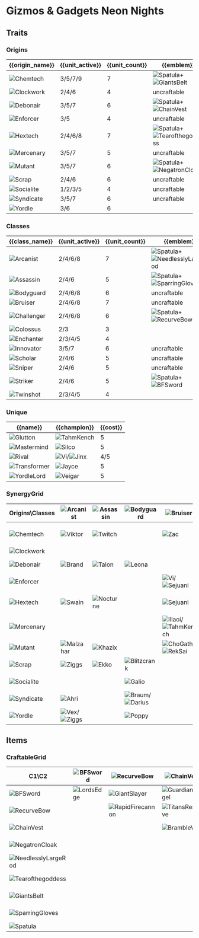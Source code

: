 # Gizmos & Gadgets Neon Nights

## Traits
### Origins
| {{origin_name}}                                            | {{unit_active}} | {{unit_count}} | {{emblem}}                                                                                                        | {{desc}} |
| -                                                          | -               | -              | -                                                                                                                 | -        |
| ![Chemtech](../tfttraits/icon/set6.5/WarlordsBanner.png)   | 3/5/7/9         | 7              | ![Spatula](../tftitems/icon/set6.5/Spatula.png)+![GiantsBelt](../tftitems/icon/set6.5/GiantsBelt.png)             |          |
| ![Clockwork](../tfttraits/icon/set6.5/ClockworkEmblem.png) | 2/4/6           | 4              | uncraftable                                                                                                       |          |
| ![Debonair](../tfttraits/icon/set6.5/VanguardsCuirass.png) | 3/5/7           | 6              | ![Spatula](../tftitems/icon/set6.5/Spatula.png)+![ChainVest](../tftitems/icon/set6.5/ChainVest.png)               |          |
| ![Enforcer](../tfttraits/icon/set6.5/EnforcerEmblem.png)   | 3/5             | 4              | uncraftable                                                                                                       |          |
| ![Hextech](../tfttraits/icon/set6.5/Hextech.svg)           | 2/4/6/8         | 7              | ![Spatula](../tftitems/icon/set6.5/Spatula.png)+![Tearofthegoddess](../tftitems/icon/set6.5/Tearofthegoddess.png) |          |
| ![Mercenary](../tfttraits/icon/set6.5/MercenaryEmblem.png) | 3/5/7           | 5              | uncraftable                                                                                                       |          |
| ![Mutant](../tfttraits/icon/set6.5/ElderwoodHeirloom.png)  | 3/5/7           | 6              | ![Spatula](../tftitems/icon/set6.5/Spatula.png)+![NegatronCloak](../tftitems/icon/set6.5/NegatronCloak.png)       |          |
| ![Scrap](../tfttraits/icon/set6.5/ScrapEmblem.png)         | 2/4/6           | 6              | uncraftable                                                                                                       |          |
| ![Socialite](../tfttraits/icon/set6.5/SocialiteEmblem.png) | 1/2/3/5         | 4              | uncraftable                                                                                                       |          |
| ![Syndicate](../tfttraits/icon/set6.5/SyndicateEmblem.png) | 3/5/7           | 6              | uncraftable                                                                                                       |          |
| ![Yordle](../tfttraits/icon/set6.5/Yordle.svg)             | 3/6             | 6              |                                                                                                                   |          |

### Classes
| {{class_name}}                                              | {{unit_active}} | {{unit_count}} | {{emblem}}                                                                                                            | {{desc}} |
| -                                                           | -               | -              | -                                                                                                                     | -        |
| ![Arcanist](../tfttraits/icon/set6.5/MantleofDusk.png)      | 2/4/6/8         | 7              | ![Spatula](../tftitems/icon/set6.5/Spatula.png)+![NeedlesslyLargeRod](../tftitems/icon/set6.5/NeedlesslyLargeRod.png) |          |
| ![Assassin](../tfttraits/icon/set6.5/YoumuusGhostblade.png) | 2/4/6           | 5              | ![Spatula](../tftitems/icon/set6.5/Spatula.png)+![SparringGloves](../tftitems/icon/set6.5/SparringGloves.png)         |          |
| ![Bodyguard](../tfttraits/icon/set6.5/BodyguardEmblem.png)  | 2/4/6/8         | 6              | uncraftable                                                                                                           |          |
| ![Bruiser](../tfttraits/icon/set6.5/BruiserEmblem.png)      | 2/4/6/8         | 7              | uncraftable                                                                                                           |          |
| ![Challenger](../tfttraits/icon/set6.5/DuelistsZeal.png)    | 2/4/6/8         | 6              | ![Spatula](../tftitems/icon/set6.5/Spatula.png)+![RecurveBow](../tftitems/icon/set6.5/RecurveBow.png)                 |          |
| ![Colossus](../tfttraits/icon/set6.5/Colossus.svg)          | 2/3             | 3              |                                                                                                                       |          |
| ![Enchanter](../tfttraits/icon/set6.5/Enchanter.svg)        | 2/3/4/5         | 4              |                                                                                                                       |          |
| ![Innovator](../tfttraits/icon/set6.5/InnovatorEmblem.png)  | 3/5/7           | 6              | uncraftable                                                                                                           |          |
| ![Scholar](../tfttraits/icon/set6.5/ScholarEmblem.png)      | 2/4/6           | 5              | uncraftable                                                                                                           |          |
| ![Sniper](../tfttraits/icon/set6.5/SniperEmblem.png)        | 2/4/6           | 5              | uncraftable                                                                                                           |          |
| ![Striker](../tfttraits/icon/set6.5/Striker.svg)            | 2/4/6           | 5              | ![Spatula](../tftitems/icon/set6.5/Spatula.png)+![BFSword](../tftitems/icon/set6.5/BFSword.png)                       |          |
| ![Twinshot](../tfttraits/icon/set6.5/Twinshot.svg)          | 2/3/4/5         | 4              |                                                                                                                       |          |

### Unique
| {{name}}                                                 | {{champion}}                                                                            | {{cost}} |
| -                                                        | -                                                                                       | -        |
| ![Glutton](../tfttraits/icon/set6.5/Glutton.svg)         | ![TahmKench](../tftchampions/icon/set6.5/TahmKench.png)                                 | 5        |
| ![Mastermind](../tfttraits/icon/set6.5/Mastermind.svg)   | ![Silco](../tftchampions/icon/set6.5/Silco.png)                                         | 5        |
| ![Rival](../tfttraits/icon/set6.5/Rival.svg)             | ![Vi](../tftchampions/icon/set6.5/Vi.png)/![Jinx](../tftchampions/icon/set6.5/Jinx.png) | 4/5      |
| ![Transformer](../tfttraits/icon/set6.5/Transformer.svg) | ![Jayce](../tftchampions/icon/set6.5/Jayce.png)                                         | 5        |
| ![YordleLord](../tfttraits/icon/set6.5/YordleLord.svg)   | ![Veigar](../tftchampions/icon/set6.5/Veigar.png)                                       | 5        |

### SynergyGrid
| Origins\Classes                                            | ![Arcanist](../tfttraits/icon/set6.5/MantleofDusk.png)                                      | ![Assassin](../tfttraits/icon/set6.5/YoumuusGhostblade.png) | ![Bodyguard](../tfttraits/icon/set6.5/BodyguardEmblem.png)                                        | ![Bruiser](../tfttraits/icon/set6.5/BruiserEmblem.png)                                                    | ![Challenger](../tfttraits/icon/set6.5/DuelistsZeal.png)                                                      | ![Colossus](../tfttraits/icon/set6.5/Colossus.svg)  | ![Enchanter](../tfttraits/icon/set6.5/Enchanter.svg) | ![Innovator](../tfttraits/icon/set6.5/InnovatorEmblem.png)                                      | ![Scholar](../tfttraits/icon/set6.5/ScholarEmblem.png) | ![Sniper](../tfttraits/icon/set6.5/SniperEmblem.png)        | ![Striker](../tfttraits/icon/set6.5/Striker.svg)                                                      | ![Twinshot](../tfttraits/icon/set6.5/Twinshot.svg)      |
| -                                                          | -                                                                                           | -                                                           | -                                                                                                 | -                                                                                                         | -                                                                                                             | -                                                   | -                                                    | -                                                                                               | -                                                      | -                                                           | -                                                                                                     | -                                                       |
| ![Chemtech](../tfttraits/icon/set6.5/WarlordsBanner.png)   | ![Viktor](../tftchampions/icon/set6.5/Viktor.png)                                           | ![Twitch](../tftchampions/icon/set6.5/Twitch.png)           |                                                                                                   | ![Zac](../tftchampions/icon/set6.5/Zac.png)                                                               | ![Tryndamere](../tftchampions/icon/set6.5/Tryndamere.png)/![Warwick](../tftchampions/icon/set6.5/Warwick.png) |                                                     |                                                      | ![Singed](../tftchampions/icon/set6.5/Singed.png)                                               | ![Renata](../tftchampions/icon/set6.5/Renata.png)      |                                                             |                                                                                                       |                                                         |
| ![Clockwork](../tfttraits/icon/set6.5/ClockworkEmblem.png) |                                                                                             |                                                             |                                                                                                   |                                                                                                           | ![Camille](../tftchampions/icon/set6.5/Camille.png)                                                           |                                                     | ![Orianna](../tftchampions/icon/set6.5/Orianna.png)  | ![Zilean](../tftchampions/icon/set6.5/Zilean.png)                                               |                                                        | ![Jhin](../tftchampions/icon/set6.5/Jhin.png)               |                                                                                                       |                                                         |
| ![Debonair](../tfttraits/icon/set6.5/VanguardsCuirass.png) | ![Brand](../tftchampions/icon/set6.5/Brand.png)                                             | ![Talon](../tftchampions/icon/set6.5/Talon.png)             | ![Leona](../tftchampions/icon/set6.5/Leona.png)                                                   |                                                                                                           | ![Draven](../tftchampions/icon/set6.5/Draven.png)                                                             |                                                     |                                                      |                                                                                                 | ![Syndra](../tftchampions/icon/set6.5/Syndra.png)      | ![Zeri](../tftchampions/icon/set6.5/Zeri.png)               |                                                                                                       |                                                         |
| ![Enforcer](../tfttraits/icon/set6.5/EnforcerEmblem.png)   |                                                                                             |                                                             |                                                                                                   | ![Vi](../tftchampions/icon/set6.5/Vi.png)/![Sejuani](../tftchampions/icon/set6.5/Sejuani.png)             |                                                                                                               |                                                     |                                                      | ![Jayce](../tftchampions/icon/set6.5/Jayce.png)                                                 |                                                        | ![Caitlyn](../tftchampions/icon/set6.5/Caitlyn.png)         |                                                                                                       |                                                         |
| ![Hextech](../tfttraits/icon/set6.5/Hextech.svg)           | ![Swain](../tftchampions/icon/set6.5/Swain.png)                                             | ![Nocturne](../tftchampions/icon/set6.5/Nocturne.png)       |                                                                                                   | ![Sejuani](../tftchampions/icon/set6.5/Sejuani.png)                                                       |                                                                                                               | ![Alistar](../tftchampions/icon/set6.5/Alistar.png) |                                                      |                                                                                                 |                                                        |                                                             | ![JarvanIV](../tftchampions/icon/set6.5/JarvanIV.png)/![Sivir](../tftchampions/icon/set6.5/Sivir.png) | ![Lucian](../tftchampions/icon/set6.5/Lucian.png)       |
| ![Mercenary](../tfttraits/icon/set6.5/MercenaryEmblem.png) |                                                                                             |                                                             |                                                                                                   | ![Illaoi](../tftchampions/icon/set6.5/Illaoi.png)/![TahmKench](../tftchampions/icon/set6.5/TahmKench.png) | ![Quinn](../tftchampions/icon/set6.5/Quinn.png)                                                               |                                                     |                                                      |                                                                                                 |                                                        | ![MissFortune](../tftchampions/icon/set6.5/MissFortune.png) |                                                                                                       | ![Gangplank](../tftchampions/icon/set6.5/Gangplank.png) |
| ![Mutant](../tfttraits/icon/set6.5/ElderwoodHeirloom.png)  | ![Malzahar](../tftchampions/icon/set6.5/Malzahar.png)                                       | ![Khazix](../tftchampions/icon/set6.5/Khazix.png)           |                                                                                                   | ![ChoGath](../tftchampions/icon/set6.5/ChoGath.png)/![RekSai](../tftchampions/icon/set6.5/RekSai.png)     | ![KaiSa](../tftchampions/icon/set6.5/KaiSa.png)                                                               | ![ChoGath](../tftchampions/icon/set6.5/ChoGath.png) |                                                      |                                                                                                 | ![Kassadin](../tftchampions/icon/set6.5/Kassadin.png)  |                                                             | ![RekSai](../tftchampions/icon/set6.5/RekSai.png)                                                     |                                                         |
| ![Scrap](../tfttraits/icon/set6.5/ScrapEmblem.png)         | ![Ziggs](../tftchampions/icon/set6.5/Ziggs.png)                                             | ![Ekko](../tftchampions/icon/set6.5/Ekko.png)               | ![Blitzcrank](../tftchampions/icon/set6.5/Blitzcrank.png)                                         |                                                                                                           |                                                                                                               |                                                     |                                                      | ![Ekko](../tftchampions/icon/set6.5/Ekko.png)/![Ezreal](../tftchampions/icon/set6.5/Ezreal.png) |                                                        |                                                             | ![Irelia](../tftchampions/icon/set6.5/Irelia.png)                                                     | ![Jinx](../tftchampions/icon/set6.5/Jinx.png)           |
| ![Socialite](../tfttraits/icon/set6.5/SocialiteEmblem.png) |                                                                                             |                                                             | ![Galio](../tftchampions/icon/set6.5/Galio.png)                                                   |                                                                                                           |                                                                                                               | ![Galio](../tftchampions/icon/set6.5/Galio.png)     | ![Senna](../tftchampions/icon/set6.5/Senna.png)      | ![Seraphine](../tftchampions/icon/set6.5/Seraphine.png)                                         |                                                        |                                                             | ![Gnar](../tftchampions/icon/set6.5/Gnar.png)                                                         |                                                         |
| ![Syndicate](../tfttraits/icon/set6.5/SyndicateEmblem.png) | ![Ahri](../tftchampions/icon/set6.5/Ahri.png)                                               |                                                             | ![Braum](../tftchampions/icon/set6.5/Braum.png)/![Darius](../tftchampions/icon/set6.5/Darius.png) |                                                                                                           |                                                                                                               |                                                     | ![Morgana](../tftchampions/icon/set6.5/Morgana.png)  |                                                                                                 | ![Zyra](../tftchampions/icon/set6.5/Zyra.png)          | ![Ashe](../tftchampions/icon/set6.5/Ashe.png)               |                                                                                                       |                                                         |
| ![Yordle](../tfttraits/icon/set6.5/Yordle.svg)             | ![Vex](../tftchampions/icon/set6.5/Vex.png)/![Ziggs](../tftchampions/icon/set6.5/Ziggs.png) |                                                             | ![Poppy](../tftchampions/icon/set6.5/Poppy.png)                                                   |                                                                                                           |                                                                                                               |                                                     | ![Lulu](../tftchampions/icon/set6.5/Lulu.png)        |                                                                                                 |                                                        |                                                             | ![Gnar](../tftchampions/icon/set6.5/Gnar.png)                                                         | ![Corki](../tftchampions/icon/set6.5/Corki.png)         |

## Items
### CraftableGrid
| C1\C2                                                                 | ![BFSword](../tftitems/icon/set6.5/BFSword.png)     | ![RecurveBow](../tftitems/icon/set6.5/RecurveBow.png)           | ![ChainVest](../tftitems/icon/set6.5/ChainVest.png)         | ![NegatronCloak](../tftitems/icon/set6.5/NegatronCloak.png)       | ![NeedlesslyLargeRod](../tftitems/icon/set6.5/NeedlesslyLargeRod.png)       | ![Tearofthegoddess](../tftitems/icon/set6.5/Tearofthegoddess.png) | ![GiantsBelt](../tftitems/icon/set6.5/GiantsBelt.png)         | ![SparringGloves](../tftitems/icon/set6.5/SparringGloves.png) | ![Spatula](../tftitems/icon/set6.5/Spatula.png)                     |
| -                                                                     | -                                                   | -                                                               | -                                                           | -                                                                 | -                                                                           | -                                                                 | -                                                             | -                                                             | -                                                                   |
| ![BFSword](../tftitems/icon/set6.5/BFSword.png)                       | ![LordsEdge](../tftitems/icon/set6.5/LordsEdge.png) | ![GiantSlayer](../tftitems/icon/set6.5/GiantSlayer.png)         | ![GuardianAngel](../tftitems/icon/set6.5/GuardianAngel.png) | ![Bloodthirster](../tftitems/icon/set6.5/Bloodthirster.png)       | ![HextechGunblade](../tftitems/icon/set6.5/HextechGunblade.png)             | ![SpearofShojin](../tftitems/icon/set6.5/SpearofShojin.png)       | ![ZekesHerald](../tftitems/icon/set6.5/ZekesHerald.png)       | ![InfinityEdge](../tftitems/icon/set6.5/InfinityEdge.png)     | ![SwordoftheDivine](../tftitems/icon/set6.5/SwordoftheDivine.png)   |
| ![RecurveBow](../tftitems/icon/set6.5/RecurveBow.png)                 |                                                     | ![RapidFirecannon](../tftitems/icon/set6.5/RapidFirecannon.png) | ![TitansResolve](../tftitems/icon/set6.5/TitansResolve.png) | ![RunaansHurricane](../tftitems/icon/set6.5/RunaansHurricane.png) | ![GuinsoosRageblade](../tftitems/icon/set6.5/GuinsoosRageblade.png)         | ![StatikkShiv](../tftitems/icon/set6.5/StatikkShiv.png)           | ![ZzRotPortal](../tftitems/icon/set6.5/ZzRotPortal.png)       | ![LastWhisper](../tftitems/icon/set6.5/LastWhisper.png)       | ![DuelistsZeal](../tftitems/icon/set6.5/DuelistsZeal.png)           |
| ![ChainVest](../tftitems/icon/set6.5/ChainVest.png)                   |                                                     |                                                                 | ![BrambleVest](../tftitems/icon/set6.5/BrambleVest.png)     | ![IronWill](../tftitems/icon/set6.5/IronWill.png)                 | ![LocketoftheIronSolari](../tftitems/icon/set6.5/LocketoftheIronSolari.png) | ![FrozenHeart](../tftitems/icon/set6.5/FrozenHeart.png)           | ![SunfireCape](../tftitems/icon/set6.5/SunfireCape.png)       | ![Shroud](../tftitems/icon/set6.5/Shroud.png)                 | ![VanguardsCuirass](../tftitems/icon/set6.5/VanguardsCuirass.png)   |
| ![NegatronCloak](../tftitems/icon/set6.5/NegatronCloak.png)           |                                                     |                                                                 |                                                             | ![DragonsClaw](../tftitems/icon/set6.5/DragonsClaw.png)           | ![IonicSpark](../tftitems/icon/set6.5/IonicSpark.png)                       | ![Chalice](../tftitems/icon/set6.5/Chalice.png)                   | ![Zephyr](../tftitems/icon/set6.5/Zephyr.png)                 | ![Quicksilver](../tftitems/icon/set6.5/Quicksilver.png)       | ![ElderwoodHeirloom](../tftitems/icon/set6.5/ElderwoodHeirloom.png) |
| ![NeedlesslyLargeRod](../tftitems/icon/set6.5/NeedlesslyLargeRod.png) |                                                     |                                                                 |                                                             |                                                                   | ![RabadonsDeathcap](../tftitems/icon/set6.5/RabadonsDeathcap.png)           | ![LudensEcho](../tftitems/icon/set6.5/LudensEcho.png)             | ![Morellonomicon](../tftitems/icon/set6.5/Morellonomicon.png) | ![ArcaneGauntlet](../tftitems/icon/set6.5/ArcaneGauntlet.png) | ![MantleofDusk](../tftitems/icon/set6.5/MantleofDusk.png)           |
| ![Tearofthegoddess](../tftitems/icon/set6.5/Tearofthegoddess.png)     |                                                     |                                                                 |                                                             |                                                                   |                                                                             | ![BlueSentinel](../tftitems/icon/set6.5/BlueSentinel.png)         | ![Redemption](../tftitems/icon/set6.5/Redemption.png)         | ![HandofJustice](../tftitems/icon/set6.5/HandofJustice.png)   | ![MagesCap](../tftitems/icon/set6.5/MagesCap.png)                   |
| ![GiantsBelt](../tftitems/icon/set6.5/GiantsBelt.png)                 |                                                     |                                                                 |                                                             |                                                                   |                                                                             |                                                                   | ![WarmogsArmor](../tftitems/icon/set6.5/WarmogsArmor.png)     | ![Backhand](../tftitems/icon/set6.5/Backhand.png)             | ![WarlordsBanner](../tftitems/icon/set6.5/WarlordsBanner.png)       |
| ![SparringGloves](../tftitems/icon/set6.5/SparringGloves.png)         |                                                     |                                                                 |                                                             |                                                                   |                                                                             |                                                                   |                                                               | ![ThiefsGloves](../tftitems/icon/set6.5/ThiefsGloves.png)     | ![YoumuusGhostblade](../tftitems/icon/set6.5/YoumuusGhostblade.png) |
| ![Spatula](../tftitems/icon/set6.5/Spatula.png)                       |                                                     |                                                                 |                                                             |                                                                   |                                                                             |                                                                   |                                                               |                                                               | ![ForceofNature](../tftitems/icon/set6.5/ForceofNature.png)         |